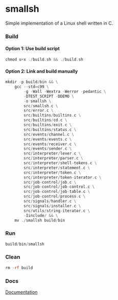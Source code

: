 # smallsh
Simple implementation of a Linux shell written in C.

### Build

#### Option 1: Use build script
```asm
chmod u+x ./build.sh && ./build.sh
```

#### Option 2: Link and build manually
```asm
mkdir -p build/bin && \
    gcc --std=c99 \
        -g -Wall -Wextra -Werror -pedantic \
        -DTEST_SCRIPT -DDEMO \
        -o smallsh \
        src/smallsh.c \
        src/error.c \
        src/builtins/builtins.c \
        src/builtins/cd.c \
        src/builtins/exit.c \
        src/builtins/status.c \
        src/events/channel.c \
        src/events/events.c \
        src/events/receiver.c \
        src/events/sender.c \
        src/interpreter/lexer.c \
        src/interpreter/parser.c \
        src/interpreter/shell-tokens.c \
        src/interpreter/statement.c \
        src/interpreter/token.c \
        src/interpreter/token-iterator.c \
        src/job-control/job.c \
        src/job-control/job-control.c \
        src/job-control/job-table.c \
        src/job-control/process.c \
        src/signals/handler.c \
        src/signals/installer.c \
        src/utils/string-iterator.c \
        -Iinclude/ && \
    mv ./smallsh build/bin
```

### Run
```asm
build/bin/smallsh
```

### Clean
```asm
rm -rf build
```

### Docs

[Documentation](https://h010dev.github.io/smallsh/index.html)
